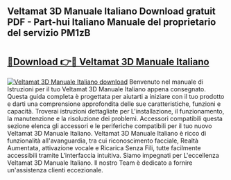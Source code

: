 ## Veltamat 3D Manuale Italiano Download gratuit PDF - Part-hui Italiano Manuale del proprietario del servizio PM1zB

# <h2><a href="http://dfdeyz1.blite.top/?on=Veltamat+3D+Manuale+Italiano">🔗Download 👉🔴 Veltamat 3D Manuale Italiano</a></h2>

[![Veltamat 3D Manuale Italiano download](https://i.imgur.com/lujVjoI.png)](http://dfdeyz1.blite.top/?on=Veltamat+3D+Manuale+Italiano)
Benvenuto nel manuale di Istruzioni per il tuo Veltamat 3D Manuale Italiano appena consegnato. Questa guida completa è progettata per aiutarti a iniziare con il tuo prodotto e darti una comprensione approfondita delle sue caratteristiche, funzioni e capacità. Troverai istruzioni dettagliate per L'installazione, il funzionamento, la manutenzione e la risoluzione dei problemi. Accessori compatibili questa sezione elenca gli accessori e le periferiche compatibili per il tuo nuovo Veltamat 3D Manuale Italiano. Veltamat 3D Manuale Italiano è ricco di funzionalità all'avanguardia, tra cui riconoscimento facciale, Realtà Aumentata, attivazione vocale e Ricarica Senza Fili, tutte facilmente accessibili tramite L'interfaccia intuitiva. Siamo impegnati per L'eccellenza Veltamat 3D Manuale Italiano. Il nostro Team è dedicato a fornire un'assistenza clienti eccezionale.
